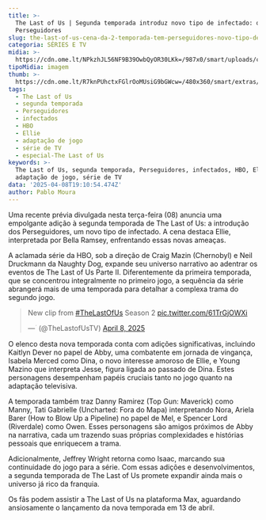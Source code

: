 ```yaml
---
title: >-
  The Last of Us | Segunda temporada introduz novo tipo de infectado: os
  Perseguidores
slug: the-last-of-us-cena-da-2-temporada-tem-perseguidores-novo-tipo-de-infectado
categoria: SÉRIES E TV
midia: >-
  https://cdn.ome.lt/NPkzhJL56NF9B39OwbQyOR30LKk=/987x0/smart/uploads/conteudo/fotos/the-last-of-us-2-pedro-pascal_SxybuCZ.png
tipoMidia: imagem
thumb: >-
  https://cdn.ome.lt/R7knPUhctxFGlrOoMUsiG9bGWcw=/480x360/smart/extras/conteudos/bella-ramsey-the-last-of-us-2.jpg
tags:
  - The Last of Us
  - segunda temporada
  - Perseguidores
  - infectados
  - HBO
  - Ellie
  - adaptação de jogo
  - série de TV
  - especial-The Last of Us
keywords: >-
  The Last of Us, segunda temporada, Perseguidores, infectados, HBO, Ellie,
  adaptação de jogo, série de TV
data: '2025-04-08T19:10:54.474Z'
author: Pablo Moura
---
```


Uma recente prévia divulgada nesta terça-feira (08) anuncia uma empolgante adição à segunda temporada de The Last of Us: a introdução dos Perseguidores, um novo tipo de infectado. A cena destaca Ellie, interpretada por Bella Ramsey, enfrentando essas novas ameaças.

A aclamada série da HBO, sob a direção de Craig Mazin (Chernobyl) e Neil Druckmann da Naughty Dog, expande seu universo narrativo ao adentrar os eventos de The Last of Us Parte II. Diferentemente da primeira temporada, que se concentrou integralmente no primeiro jogo, a sequência da série abrangerá mais de uma temporada para detalhar a complexa trama do segundo jogo.

<blockquote class="twitter-tweet" data-media-max-width="560"><p lang="en" dir="ltr">New clip from <a href="https://twitter.com/hashtag/TheLastOfUs?src=hash&amp;ref_src=twsrc%5Etfw">#TheLastOfUs</a> Season 2 <a href="https://t.co/61TrGjOWXi">pic.twitter.com/61TrGjOWXi</a></p>&mdash; ؘ (@TheLastofUsTV) <a href="https://twitter.com/TheLastofUsTV/status/1909462474933358891?ref_src=twsrc%5Etfw">April 8, 2025</a></blockquote> 

O elenco desta nova temporada conta com adições significativas, incluindo Kaitlyn Dever no papel de Abby, uma combatente em jornada de vingança, Isabela Merced como Dina, o novo interesse amoroso de Ellie, e Young Mazino que interpreta Jesse, figura ligada ao passado de Dina. Estes personagens desempenham papéis cruciais tanto no jogo quanto na adaptação televisiva.

A temporada também traz Danny Ramirez (Top Gun: Maverick) como Manny, Tati Gabrielle (Uncharted: Fora do Mapa) interpretando Nora, Ariela Barer (How to Blow Up a Pipeline) no papel de Mel, e Spencer Lord (Riverdale) como Owen. Esses personagens são amigos próximos de Abby na narrativa, cada um trazendo suas próprias complexidades e histórias pessoais que enriquecem a trama.

Adicionalmente, Jeffrey Wright retorna como Isaac, marcando sua continuidade do jogo para a série. Com essas adições e desenvolvimentos, a segunda temporada de The Last of Us promete expandir ainda mais o universo já rico da franquia.

Os fãs podem assistir a The Last of Us na plataforma Max, aguardando ansiosamente o lançamento da nova temporada em 13 de abril.
